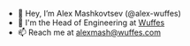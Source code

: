 - 👋 Hey, I’m Alex Mashkovtsev (@alex-wuffes)
- 🚀 I'm the Head of Engineering at [Wuffes](https://wuffes.com/)
- 📫 Reach me at alexmash@wuffes.com

<!---
alex-wuffes/alex-wuffes is a ✨ special ✨ repository because its `README.md` (this file) appears on your GitHub profile.
You can click the Preview link to take a look at your changes.
--->
